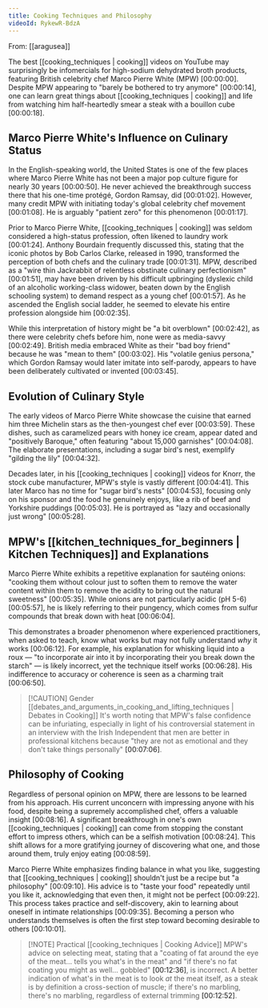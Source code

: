 ```yaml
---
title: Cooking Techniques and Philosophy
videoId: RykewR-BdzA
---
```


From: [[aragusea]] <br/> 

The best [[cooking_techniques | cooking]] videos on YouTube may surprisingly be infomercials for high-sodium dehydrated broth products, featuring British celebrity chef Marco Pierre White (MPW) <a class="yt-timestamp" data-t="00:00:00">[00:00:00]</a>. Despite MPW appearing to "barely be bothered to try anymore" <a class="yt-timestamp" data-t="00:00:14">[00:00:14]</a>, one can learn great things about [[cooking_techniques | cooking]] and life from watching him half-heartedly smear a steak with a bouillon cube <a class="yt-timestamp" data-t="00:00:18">[00:00:18]</a>.

## Marco Pierre White's Influence on Culinary Status

In the English-speaking world, the United States is one of the few places where Marco Pierre White has not been a major pop culture figure for nearly 30 years <a class="yt-timestamp" data-t="00:00:50">[00:00:50]</a>. He never achieved the breakthrough success there that his one-time protégé, Gordon Ramsay, did <a class="yt-timestamp" data-t="00:01:02">[00:01:02]</a>. However, many credit MPW with initiating today's global celebrity chef movement <a class="yt-timestamp" data-t="00:01:08">[00:01:08]</a>. He is arguably "patient zero" for this phenomenon <a class="yt-timestamp" data-t="00:01:17">[00:01:17]</a>.

Prior to Marco Pierre White, [[cooking_techniques | cooking]] was seldom considered a high-status profession, often likened to laundry work <a class="yt-timestamp" data-t="00:01:24">[00:01:24]</a>. Anthony Bourdain frequently discussed this, stating that the iconic photos by Bob Carlos Clarke, released in 1990, transformed the perception of both chefs and the culinary trade <a class="yt-timestamp" data-t="00:01:31">[00:01:31]</a>. MPW, described as a "wire thin Jackrabbit of relentless obstinate culinary perfectionism" <a class="yt-timestamp" data-t="00:01:51">[00:01:51]</a>, may have been driven by his difficult upbringing (dyslexic child of an alcoholic working-class widower, beaten down by the English schooling system) to demand respect as a young chef <a class="yt-timestamp" data-t="00:01:57">[00:01:57]</a>. As he ascended the English social ladder, he seemed to elevate his entire profession alongside him <a class="yt-timestamp" data-t="00:02:35">[00:02:35]</a>.

While this interpretation of history might be "a bit overblown" <a class="yt-timestamp" data-t="00:02:42">[00:02:42]</a>, as there were celebrity chefs before him, none were as media-savvy <a class="yt-timestamp" data-t="00:02:49">[00:02:49]</a>. British media embraced White as their "bad boy friend" because he was "mean to them" <a class="yt-timestamp" data-t="00:03:02">[00:03:02]</a>. His "volatile genius persona," which Gordon Ramsay would later imitate into self-parody, appears to have been deliberately cultivated or invented <a class="yt-timestamp" data-t="00:03:45">[00:03:45]</a>.

## Evolution of Culinary Style

The early videos of Marco Pierre White showcase the cuisine that earned him three Michelin stars as the then-youngest chef ever <a class="yt-timestamp" data-t="00:03:59">[00:03:59]</a>. These dishes, such as caramelized pears with honey ice cream, appear dated and "positively Baroque," often featuring "about 15,000 garnishes" <a class="yt-timestamp" data-t="00:04:08">[00:04:08]</a>. The elaborate presentations, including a sugar bird's nest, exemplify "gilding the lily" <a class="yt-timestamp" data-t="00:04:32">[00:04:32]</a>.

Decades later, in his [[cooking_techniques | cooking]] videos for Knorr, the stock cube manufacturer, MPW's style is vastly different <a class="yt-timestamp" data-t="00:04:41">[00:04:41]</a>. This later Marco has no time for "sugar bird's nests" <a class="yt-timestamp" data-t="00:04:53">[00:04:53]</a>, focusing only on his sponsor and the food he genuinely enjoys, like a rib of beef and Yorkshire puddings <a class="yt-timestamp" data-t="00:05:03">[00:05:03]</a>. He is portrayed as "lazy and occasionally just wrong" <a class="yt-timestamp" data-t="00:05:28">[00:05:28]</a>.

## MPW's [[kitchen_techniques_for_beginners | Kitchen Techniques]] and Explanations

Marco Pierre White exhibits a repetitive explanation for sautéing onions: "cooking them without colour just to soften them to remove the water content within them to remove the acidity to bring out the natural sweetness" <a class="yt-timestamp" data-t="00:05:35">[00:05:35]</a>. While onions are not particularly acidic (pH 5-6) <a class="yt-timestamp" data-t="00:05:57">[00:05:57]</a>, he is likely referring to their pungency, which comes from sulfur compounds that break down with heat <a class="yt-timestamp" data-t="00:06:04">[00:06:04]</a>.

This demonstrates a broader phenomenon where experienced practitioners, when asked to teach, know what works but may not fully understand *why* it works <a class="yt-timestamp" data-t="00:06:12">[00:06:12]</a>. For example, his explanation for whisking liquid into a roux — "to incorporate air into it by incorporating their you break down the starch" — is likely incorrect, yet the technique itself works <a class="yt-timestamp" data-t="00:06:28">[00:06:28]</a>. His indifference to accuracy or coherence is seen as a charming trait <a class="yt-timestamp" data-t="00:06:50">[00:06:50]</a>.

> [!CAUTION] Gender [[debates_and_arguments_in_cooking_and_lifting_techniques | Debates in Cooking]]
> It's worth noting that MPW's false confidence can be infuriating, especially in light of his controversial statement in an interview with the Irish Independent that men are better in professional kitchens because "they are not as emotional and they don't take things personally" <a class="yt-timestamp" data-t="00:07:06">[00:07:06]</a>.

## Philosophy of Cooking

Regardless of personal opinion on MPW, there are lessons to be learned from his approach. His current unconcern with impressing anyone with his food, despite being a supremely accomplished chef, offers a valuable insight <a class="yt-timestamp" data-t="00:08:16">[00:08:16]</a>. A significant breakthrough in one's own [[cooking_techniques | cooking]] can come from stopping the constant effort to impress others, which can be a selfish motivation <a class="yt-timestamp" data-t="00:08:24">[00:08:24]</a>. This shift allows for a more gratifying journey of discovering what one, and those around them, truly enjoy eating <a class="yt-timestamp" data-t="00:08:59">[00:08:59]</a>.

Marco Pierre White emphasizes finding balance in what you like, suggesting that [[cooking_techniques | cooking]] shouldn't just be a recipe but "a philosophy" <a class="yt-timestamp" data-t="00:09:10">[00:09:10]</a>. His advice is to "taste your food" repeatedly until you like it, acknowledging that even then, it might not be perfect <a class="yt-timestamp" data-t="00:09:22">[00:09:22]</a>. This process takes practice and self-discovery, akin to learning about oneself in intimate relationships <a class="yt-timestamp" data-t="00:09:35">[00:09:35]</a>. Becoming a person who understands themselves is often the first step toward becoming desirable to others <a class="yt-timestamp" data-t="00:10:01">[00:10:01]</a>.

> [!NOTE] Practical [[cooking_techniques | Cooking Advice]]
> MPW's advice on selecting meat, stating that a "coating of fat around the eye of the meat... tells you what's in the meat" and "if there's no fat coating you might as well... gobbled" <a class="yt-timestamp" data-t="00:12:36">[00:12:36]</a>, is incorrect. A better indication of what's in the meat is to look *at* the meat itself, as a steak is by definition a cross-section of muscle; if there's no marbling, there's no marbling, regardless of external trimming <a class="yt-timestamp" data-t="00:12:52">[00:12:52]</a>.